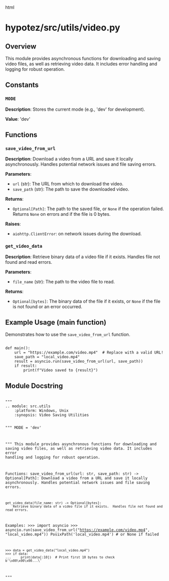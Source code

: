 html
<h1>hypotez/src/utils/video.py</h1>

<h2>Overview</h2>
<p>This module provides asynchronous functions for downloading and saving video files, as well as retrieving video data. It includes error handling and logging for robust operation.</p>

<h2>Constants</h2>

<h3><code>MODE</code></h3>

<p><strong>Description</strong>: Stores the current mode (e.g., 'dev' for development).</p>
<p><strong>Value</strong>: 'dev'</p>


<h2>Functions</h2>

<h3><code>save_video_from_url</code></h3>

<p><strong>Description</strong>: Download a video from a URL and save it locally asynchronously. Handles potential network issues and file saving errors.</p>

<p><strong>Parameters</strong>:</p>
<ul>
  <li><code>url</code> (str): The URL from which to download the video.</li>
  <li><code>save_path</code> (str): The path to save the downloaded video.</li>
</ul>

<p><strong>Returns</strong>:</p>
<ul>
  <li><code>Optional[Path]</code>: The path to the saved file, or <code>None</code> if the operation failed. Returns <code>None</code> on errors and if the file is 0 bytes.</li>
</ul>

<p><strong>Raises</strong>:</p>
<ul>
  <li><code>aiohttp.ClientError</code>: on network issues during the download.</li>
</ul>


<h3><code>get_video_data</code></h3>

<p><strong>Description</strong>: Retrieve binary data of a video file if it exists. Handles file not found and read errors.</p>

<p><strong>Parameters</strong>:</p>
<ul>
  <li><code>file_name</code> (str): The path to the video file to read.</li>
</ul>

<p><strong>Returns</strong>:</p>
<ul>
  <li><code>Optional[bytes]</code>: The binary data of the file if it exists, or <code>None</code> if the file is not found or an error occurred.</li>
</ul>


<h2>Example Usage (main function)</h2>

<p>Demonstrates how to use the <code>save_video_from_url</code> function.</p>

<pre><code class="language-python">
def main():
    url = "https://example.com/video.mp4"  # Replace with a valid URL!
    save_path = "local_video.mp4"
    result = asyncio.run(save_video_from_url(url, save_path))
    if result:
        print(f"Video saved to {result}")
</code></pre>


<h2>Module Docstring</h2>
<pre><code class="language-python">
"""
.. module: src.utils 
	:platform: Windows, Unix
	:synopsis: Video Saving Utilities

"""
MODE = 'dev'

""" This module provides asynchronous functions for downloading and saving video files, as well as retrieving video data.  It includes error handling and logging for robust operation.

Functions:
    save_video_from_url(url: str, save_path: str) -> Optional[Path]:
        Download a video from a URL and save it locally asynchronously.  Handles potential network issues and file saving errors.

    get_video_data(file_name: str) -> Optional[bytes]:
        Retrieve binary data of a video file if it exists.  Handles file not found and read errors.

Examples:
    >>> import asyncio
    >>> asyncio.run(save_video_from_url("https://example.com/video.mp4", "local_video.mp4"))
    PosixPath('local_video.mp4')  # or None if failed

    >>> data = get_video_data("local_video.mp4")
    >>> if data:
    ...     print(data[:10])  # Print first 10 bytes to check
    b'\x00\x00\x00...\'
"""
</code></pre>